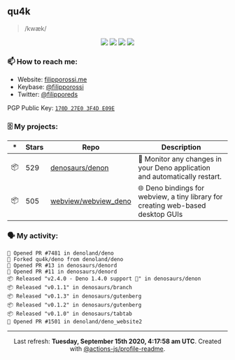 ## qu4k

> /kwæk/

<p align="center">
  <img src="https://img.shields.io/badge/last%20major%20release-aug.%202000-important" />
  <img src="https://img.shields.io/badge/unminified%20size-6%20feet%206%20inches-informational" />
  <img src="https://img.shields.io/badge/vulnerabilities-high-critical" />
  <img src="https://img.shields.io/badge/code%20quality-A%20for%20effort-success" />
</p>

### 📫 How to reach me:

- Website: [filipporossi.me](https://filipporossi.me/)
- Keybase: [@filipporossi](https://keybase.io/filipporossi)
- Twitter: [@filipporeds](https://keybase.io/filipporeds)

PGP Public Key: [`170D 27E0 3F4D E09E`](https://keybase.io/filipporossi/pgp_keys.asc)

### 🗄 My projects:

|*|Stars|Repo|Description|
|---|---|---|---|
| 📦 | 529 | [denosaurs/denon](https://github.com/denosaurs/denon) | 👀 Monitor any changes in your Deno application and automatically restart. |
| 📦 | 505 | [webview/webview_deno](https://github.com/webview/webview_deno) | 🌐 Deno bindings for webview, a tiny library for creating web-based desktop GUIs |

### 🗣 My activity:

```
💪 Opened PR #7481 in denoland/deno
🍴 Forked qu4k/deno from denoland/deno
💪 Opened PR #13 in denosaurs/denord
💪 Opened PR #11 in denosaurs/denord
📦 Released "v2.4.0 - Deno 1.4.0 support 🎉" in denosaurs/denon
📦 Released "v0.1.1" in denosaurs/branch
📦 Released "v0.1.3" in denosaurs/gutenberg
📦 Released "v0.1.2" in denosaurs/gutenberg
📦 Released "v0.1.0" in denosaurs/tabtab
💪 Opened PR #1501 in denoland/deno_website2
```

---

<p align="center">Last refresh: <b>Tuesday, September 15th 2020, 4:17:58 am UTC</b>. Created with <a href=https://github.com/marketplace/actions/profile-readme>@actions-js/profile-readme</a>.</p>
